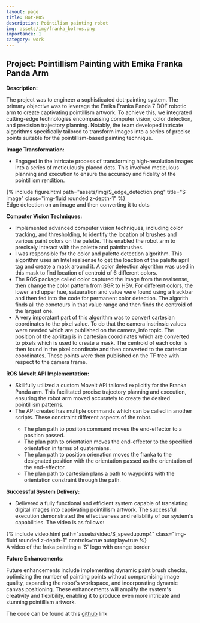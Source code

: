 ```yaml
---
layout: page
title: Bot-ROS
description: Pointilism painting robot
img: assets/img/franka_botros.png
importance: 1
category: work
---
```


## Project: Pointillism Painting with Emika Franka Panda Arm

**Description:**

The project was to engineer a sophisticated dot-painting system. The primary objective was to leverage the Emika Franka Panda 7 DOF robotic arm to create captivating pointillism artwork. To achieve this, we integrated cutting-edge technologies encompassing computer vision, color detection, and precision trajectory planning. Notably, the team developed intricate algorithms specifically tailored to transform images into a series of precise points suitable for the pointillism-based painting technique.

**Image Transformation:**
   - Engaged in the intricate process of transforming high-resolution images into a series of meticulously placed dots. This involved meticulous planning and execution to ensure the accuracy and fidelity of the pointillism rendition.

<div class="row">
    <div class="col-sm mt-3 mt-md-0">
        {% include figure.html path="assets/img/S_edge_detection.png" title="S image" class="img-fluid rounded z-depth-1" %}
    </div>
</div>
<div class="caption">
    Edge detection on an image and then converting it to dots
</div>

**Computer Vision Techniques:**
   - Implemented advanced computer vision techniques, including color tracking, and thresholding, to identify the location of brushes and various paint colors on the palette. This enabled the robot arm to precisely interact with the palette and paintbrushes.
   - I was responsible for the color and palette detection algorithm. This algorithm uses an Intel realsense to get the loaction of the palette april tag and create a mask around it. A color detection algorithm was used in this mask to find location of centroid of 6 different colors.
   - The ROS package called color captured the image from the realsense, then change the color pattern from BGR to HSV. For different colors, the lower and upper hue, satuaration and value were found using a trackbar and then fed into the code for permanent color detection. The algorith finds all the conotours in that value range and then finds the centroid of the largest one. 
   - A very imporatant part of this algorithm was to convert cartesian coordinates to the pixel value. To do that the camera instrinsic values were needed which are published on the camera_info topic. The position of the apriltag is in cartesian coordinates which are converted to pixels which is used to create a mask. The centroid of each color is then found in the pixel coordinate and then converted to the cartesian coordinates. These points were then published on the TF tree with respect to the camera frame. 

**ROS MoveIt API Implementation:**
   - Skillfully utilized a custom MoveIt API tailored explicitly for the Franka Panda arm. This facilitated precise trajectory planning and execution, ensuring the robot arm moved accurately to create the desired pointillism patterns.
   - The API created has multiple commands which can be called in another scripts. These constraint different aspects of the robot. 
<ul>
<ul>
<li>The plan path to posiiton command moves the end-effector to a position passed.</li>
<li>The plan path to orientation moves the end-effector to the specified orientation in terms of quaternians.</li>
<li>The plan path to position orienation moves the franka to the designated position with the orientation passed as the orientation of the end-effector.</li>
<li>The plan path to cartesian plans a path to waypoints with the orientation constraint through the path.</li>
</ul>
</ul>

**Successful System Delivery:**
   - Delivered a fully functional and efficient system capable of translating digital images into captivating pointillism artwork. The successful execution demonstrated the effectiveness and reliability of our system's capabilities. The video is as follows:

<div class="row">
    <div class="col-sm mt-3 mt-md-0">
        {% include video.html path="assets/video/S_speedup.mp4" class="img-fluid rounded z-depth-1" controls=true autoplay=true %}
    </div>
</div>

<div class="caption">
    A video of the fraka painting a 'S' logo with orange border
</div>

**Future Enhancements:**

Future enhancements include implementing dynamic paint brush checks, optimizing the number of painting points without compromising image quality, expanding the robot's workspace, and incorporating dynamic canvas positioning. These enhancements will amplify the system's creativity and flexibility, enabling it to produce even more intricate and stunning pointillism artwork.


The code can be found at this [github](https://github.com/ME495-EmbeddedSystems/final-project-Group5) link 
